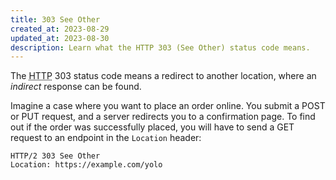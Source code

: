 ```yaml
---
title: 303 See Other
created_at: 2023-08-29
updated_at: 2023-08-30
description: Learn what the HTTP 303 (See Other) status code means.
---
```


The <abbr title="Hypertext Transfer Protocol">HTTP</abbr> 303 status code means a redirect to another location, where an _indirect_ response can be found.

Imagine a case where you want to place an order online. You submit a POST or PUT request, and a server redirects you to a confirmation page. To find out if the order was successfully placed, you will have to send a GET request to an endpoint in the `Location` header:

    HTTP/2 303 See Other
    Location: https://example.com/yolo
